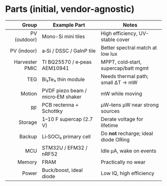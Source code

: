 # Parts (initial, vendor-agnostic)

| Group | Example Part | Notes |
|------:|--------------|------|
| PV (outdoor) | Mono-Si mini tiles | High efficiency, UV-stable cover |
| PV (indoor) | a‑Si / DSSC / GaInP tile | Better spectral match at low lux |
| Harvester PMIC | TI BQ25570 / e‑peas AEM10941 | MPPT, cold‑start, supercap/batt mgmt |
| TEG | Bi₂Te₃ thin module | Needs thermal path; small ΔT → mW |
| Motion | PVDF piezo beam / micro‑EM shaker | mW while moving |
| RF | PCB rectenna + Schottky | µW–tens µW near strong sources |
| Storage | 1–10 F supercap (2.7 V) | Derate voltage for lifetime |
| Backup | Li‑SOCl₂ primary cell | Do **not** recharge; ideal diode ORing |
| MCU | STM32U / EFM32 / nRF52 | Idle µA, wake on events |
| Memory | FRAM | Practically no wear |
| Power | Buck/boost, ideal diode | Low IQ, high efficiency |
